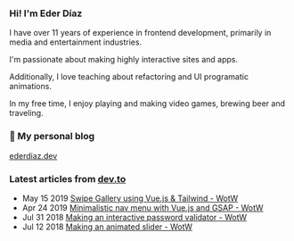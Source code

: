### Hi! I'm Eder Díaz

I have over 11 years of experience in frontend development, primarily in media and entertainment industries. 

I'm passionate about making highly interactive sites and apps. 

Additionally, I love teaching about refactoring and UI programatic animations. 

In my free time, I enjoy playing and making video games, brewing beer and traveling.

### 📝 My personal blog

[ederdiaz.dev](https://ederdiaz.dev/)

### Latest articles from [dev.to](https://dev.to/ederchrono)

* May 15 2019 [Swipe Gallery using Vue.js & Tailwind - WotW](https://dev.to/ederchrono/swipe-gallery-using-vue-js-tailwind-wotw-4akc) 
* Apr 24 2019 [Minimalistic nav menu with Vue.js and GSAP - WotW](https://dev.to/ederchrono/minimalistic-nav-menu-with-vue-js-and-gsap-wotw-1m3k) 
* Jul 31 2018 [Making an interactive password validator - WotW](https://dev.to/ederchrono/making-an-interactive-password-validator---wotw-1md0) 
* Jul 12 2018 [Making an animated slider - WotW](https://dev.to/ederchrono/making-an-animated-slider---wotw-mkj) 

<!-- BLOG-POST-LIST:START --><!-- BLOG-POST-LIST:END -->
